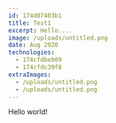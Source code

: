 ```yaml
---
id: 174d07403b1
title: Test1
excerpt: Hello....
image: /uploads/untitled.png
date: Aug 2020
technologies:
  - 174cfdbeb09
  - 174cfdc39f8
extraImages:
  - /uploads/untitled.png
  - /uploads/untitled.png
---
```

Hello world!